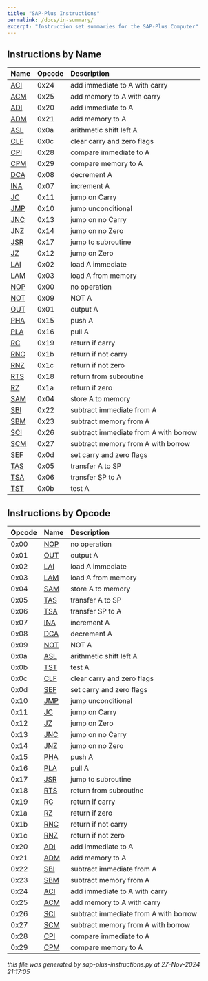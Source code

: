 ```yaml
---
title: "SAP-Plus Instructions"
permalink: /docs/in-summary/
excerpt: "Instruction set summaries for the SAP-Plus Computer"
---
```



## Instructions by Name

|Name|Opcode|Description|
|:---|:---|:---|
|[ACI](../in-details#aci)|0x24|add immediate to A with carry|
|[ACM](../in-details#acm)|0x25|add memory to A with carry|
|[ADI](../in-details#adi)|0x20|add  immediate to A|
|[ADM](../in-details#adm)|0x21|add memory to A|
|[ASL](../in-details#asl)|0x0a|arithmetic shift left A|
|[CLF](../in-details#clf)|0x0c|clear carry and zero flags|
|[CPI](../in-details#cpi)|0x28|compare immediate to A|
|[CPM](../in-details#cpm)|0x29|compare memory to A|
|[DCA](../in-details#dca)|0x08|decrement A|
|[INA](../in-details#ina)|0x07|increment A|
|[JC](../in-details#jc)|0x11|jump on Carry|
|[JMP](../in-details#jmp)|0x10|jump unconditional|
|[JNC](../in-details#jnc)|0x13|jump on no Carry|
|[JNZ](../in-details#jnz)|0x14|jump on no Zero|
|[JSR](../in-details#jsr)|0x17|jump to subroutine|
|[JZ](../in-details#jz)|0x12|jump on Zero|
|[LAI](../in-details#lai)|0x02|load A immediate|
|[LAM](../in-details#lam)|0x03|load A from memory|
|[NOP](../in-details#nop)|0x00|no operation|
|[NOT](../in-details#not)|0x09|NOT A|
|[OUT](../in-details#out)|0x01|output A|
|[PHA](../in-details#pha)|0x15|push A|
|[PLA](../in-details#pla)|0x16|pull A|
|[RC](../in-details#rc)|0x19|return if carry|
|[RNC](../in-details#rnc)|0x1b|return if not carry|
|[RNZ](../in-details#rnz)|0x1c|return if not zero|
|[RTS](../in-details#rts)|0x18|return from subroutine|
|[RZ](../in-details#rz)|0x1a|return if zero|
|[SAM](../in-details#sam)|0x04|store A to memory|
|[SBI](../in-details#sbi)|0x22|subtract immediate from A|
|[SBM](../in-details#sbm)|0x23|subtract memory from A|
|[SCI](../in-details#sci)|0x26|subtract immediate from A with borrow|
|[SCM](../in-details#scm)|0x27|subtract memory from A with borrow|
|[SEF](../in-details#sef)|0x0d|set carry and zero flags|
|[TAS](../in-details#tas)|0x05|transfer A to SP|
|[TSA](../in-details#tsa)|0x06|transfer SP to A|
|[TST](../in-details#tst)|0x0b|test A|


## Instructions by Opcode

|Opcode|Name|Description|
|:---|:---|:---|
|0x00|[NOP](../in-details#nop)|no operation|
|0x01|[OUT](../in-details#out)|output A|
|0x02|[LAI](../in-details#lai)|load A immediate|
|0x03|[LAM](../in-details#lam)|load A from memory|
|0x04|[SAM](../in-details#sam)|store A to memory|
|0x05|[TAS](../in-details#tas)|transfer A to SP|
|0x06|[TSA](../in-details#tsa)|transfer SP to A|
|0x07|[INA](../in-details#ina)|increment A|
|0x08|[DCA](../in-details#dca)|decrement A|
|0x09|[NOT](../in-details#not)|NOT A|
|0x0a|[ASL](../in-details#asl)|arithmetic shift left A|
|0x0b|[TST](../in-details#tst)|test A|
|0x0c|[CLF](../in-details#clf)|clear carry and zero flags|
|0x0d|[SEF](../in-details#sef)|set carry and zero flags|
|0x10|[JMP](../in-details#jmp)|jump unconditional|
|0x11|[JC](../in-details#jc)|jump on Carry|
|0x12|[JZ](../in-details#jz)|jump on Zero|
|0x13|[JNC](../in-details#jnc)|jump on no Carry|
|0x14|[JNZ](../in-details#jnz)|jump on no Zero|
|0x15|[PHA](../in-details#pha)|push A|
|0x16|[PLA](../in-details#pla)|pull A|
|0x17|[JSR](../in-details#jsr)|jump to subroutine|
|0x18|[RTS](../in-details#rts)|return from subroutine|
|0x19|[RC](../in-details#rc)|return if carry|
|0x1a|[RZ](../in-details#rz)|return if zero|
|0x1b|[RNC](../in-details#rnc)|return if not carry|
|0x1c|[RNZ](../in-details#rnz)|return if not zero|
|0x20|[ADI](../in-details#adi)|add  immediate to A|
|0x21|[ADM](../in-details#adm)|add memory to A|
|0x22|[SBI](../in-details#sbi)|subtract immediate from A|
|0x23|[SBM](../in-details#sbm)|subtract memory from A|
|0x24|[ACI](../in-details#aci)|add immediate to A with carry|
|0x25|[ACM](../in-details#acm)|add memory to A with carry|
|0x26|[SCI](../in-details#sci)|subtract immediate from A with borrow|
|0x27|[SCM](../in-details#scm)|subtract memory from A with borrow|
|0x28|[CPI](../in-details#cpi)|compare immediate to A|
|0x29|[CPM](../in-details#cpm)|compare memory to A|


*this file was generated by sap-plus-instructions.py at 27-Nov-2024 21:17:05*
